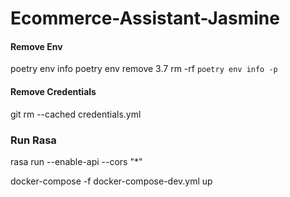 # Ecommerce-Assistant-Jasmine


#### Remove Env
poetry env info
poetry env remove 3.7
rm -rf `poetry env info -p`

#### Remove Credentials
git rm --cached credentials.yml

### Run Rasa
rasa run --enable-api --cors "*"


docker-compose -f docker-compose-dev.yml up